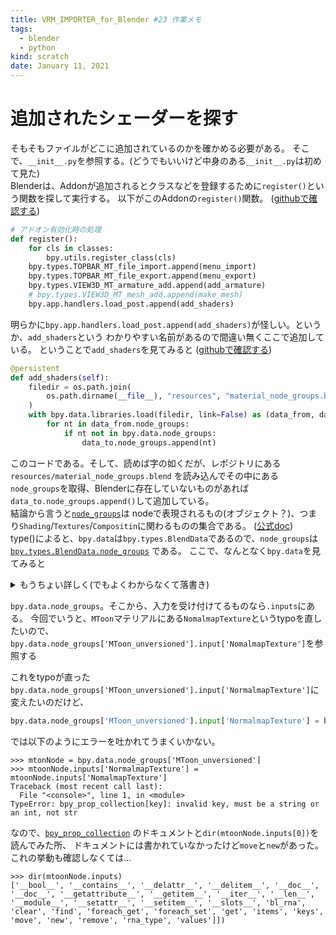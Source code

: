 ```yaml
---
title: VRM_IMPORTER_for_Blender #23 作業メモ
tags:
  - blender
  - python
kind: scratch
date: January 11, 2021
---
```


# 追加されたシェーダーを探す

そもそもファイルがどこに追加されているのかを確かめる必要がある。
そこで、`__init__.py`を参照する。(どうでもいいけど中身のある`__init__.py`は初めて見た)  
Blenderは、Addonが追加されるとクラスなどを登録するために`register()`という関数を探して実行する。
以下がこのAddonの`register()`関数。
([githubで確認する](https://github.com/saturday06/VRM_IMPORTER_for_Blender/blob/a14835bfbc573a1d8f2be2a74ed198da46a573e4/__init__.py#L277-L285))

``` python
# アドオン有効化時の処理
def register():
    for cls in classes:
        bpy.utils.register_class(cls)
    bpy.types.TOPBAR_MT_file_import.append(menu_import)
    bpy.types.TOPBAR_MT_file_export.append(menu_export)
    bpy.types.VIEW3D_MT_armature_add.append(add_armature)
    # bpy.types.VIEW3D_MT_mesh_add.append(make_mesh)
    bpy.app.handlers.load_post.append(add_shaders)
```

明らかに`bpy.app.handlers.load_post.append(add_shaders)`が怪しい。というか、`add_shaders`という
わかりやすい名前があるので間違い無くここで追加している。
ということで`add_shaders`を見てみると
([githubで確認する](https://github.com/saturday06/VRM_IMPORTER_for_Blender/blob/a14835bfbc573a1d8f2be2a74ed198da46a573e4/__init__.py#L245-L253))

``` python
@persistent
def add_shaders(self):
    filedir = os.path.join(
        os.path.dirname(__file__), "resources", "material_node_groups.blend"
    )
    with bpy.data.libraries.load(filedir, link=False) as (data_from, data_to):
        for nt in data_from.node_groups:
            if nt not in bpy.data.node_groups:
                data_to.node_groups.append(nt)
```

このコードである。そして、読めば字の如くだが、レポジトリにある`resources/material_node_groups.blend`
を読み込んでその中にある`node_groups`を取得、Blenderに存在していないものがあれば
`data_to.node_groups.append()`して追加している。  
結論から言うと[`node_groups`](https://docs.blender.org/api/current/bpy.types.BlendData.html?highlight=node_groups#bpy.types.BlendData.node_groups)は
nodeで表現されるもの(オブジェクト？)、つまり`Shading`/`Textures`/`Compositin`に関わるものの集合である。
([公式doc](https://docs.blender.org/api/current/bpy.types.NodeTree.html#bpy.types.NodeTree))  
type()によると、`bpy.data`は`bpy.types.BlendData`であるので、`node_groups`は
[`bpy.types.BlendData.node_groups`](https://docs.blender.org/api/current/bpy.types.BlendData.html?highlight=node_groups#bpy.types.BlendData.node_groups)
である。
ここで、なんとなく`bpy.data`を見てみると

<details>
<summary>もうちょい詳しく(でもよくわからなくて落書き)</summary>
`data_to`は[`bpy.data.libraries.load`](https://docs.blender.org/api/current/bpy.types.BlendDataLibraries.html#bpy.types.BlendDataLibraries.load)から返されている。
`bpy.data`が[`BlendData`](https://docs.blender.org/api/current/bpy.types.BlendData.html)のインスタンスであることから
`bpy.data.libraries.load`は[`BlendDataLibraries.load`](https://docs.blender.org/api/current/bpy.types.BlendDataLibraries.html#bpy.types.BlendDataLibraries.load)である。  

</details>

`bpy.data.node_groups`。そこから、入力を受け付けてるものなら`.inputs`にある。
今回でいうと、`MToon`マテリアルにある`NomalmapTexture`というtypoを直したいので、
`bpy.data.node_groups['MToon_unversioned'].input['NomalmapTexture']`を参照する

これをtypoが直った`bpy.data.node_groups['MToon_unversioned'].input['NormalmapTexture']`に変えたいのだけど、

``` python
bpy.data.node_groups['MToon_unversioned'].input['NormalmapTexture'] = bpy.data.node_groups['MToon_unversioned'].input['NomalmapTexture']
```

では以下のようにエラーを吐かれてうまくいかない。

```
>>> mtonNode = bpy.data.node_groups['MToon_unversioned']
>>> mtoonNode.inputs['NormalmapTexture'] = mtoonNode.inputs['NomalmapTexture']
Traceback (most recent call last):
  File "<console>", line 1, in <module>
TypeError: bpy_prop_collection[key]: invalid key, must be a string or an int, not str
```

なので、[`bpy_prop_collection`](https://docs.blender.org/api/current/bpy.types.bpy_prop_collection.html?highlight=bpy_prop_collection#bpy.types.bpy_prop_collection)
のドキュメントと`dir(mtoonNode.inputs[0])`を読んでみた所、
ドキュメントには書かれていなかったけど`move`と`new`があった。
これの挙動も確認しなくては...

```
>>> dir(mtoonNode.inputs)
['__bool__', '__contains__', '__delattr__', '__delitem__', '__doc__', '__doc__', '__getattribute__', '__getitem__', '__iter__', '__len__', '__module__', '__setattr__', '__setitem__', '__slots__', 'bl_rna', 'clear', 'find', 'foreach_get', 'foreach_set', 'get', 'items', 'keys', 'move', 'new', 'remove', 'rna_type', 'values']])
